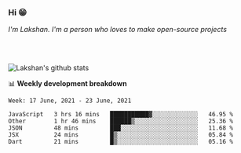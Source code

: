 ### Hi 😁

*I'm Lakshan. I'm a person who loves to make open-source projects*


<br/><br/>

![Lakshan's github stats](https://github-readme-stats.vercel.app/api?username=sandaruwan98&show_icons=true&theme=prussian )<br/>



📊 **Weekly development breakdown**
<!--START_SECTION:waka-->
```text
Week: 17 June, 2021 - 23 June, 2021

JavaScript   3 hrs 16 mins   ███████████▓░░░░░░░░░░░░░   46.95 % 
Other        1 hr 46 mins    ██████▒░░░░░░░░░░░░░░░░░░   25.36 % 
JSON         48 mins         ███░░░░░░░░░░░░░░░░░░░░░░   11.68 % 
JSX          24 mins         █▒░░░░░░░░░░░░░░░░░░░░░░░   05.84 % 
Dart         21 mins         █▒░░░░░░░░░░░░░░░░░░░░░░░   05.16 % 
```
<!--END_SECTION:waka-->

